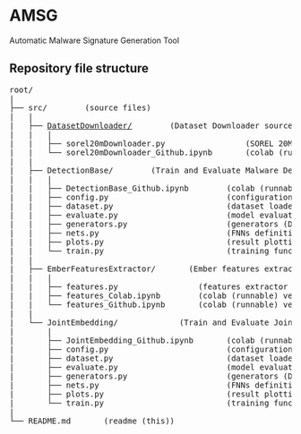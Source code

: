 # AMSG
Automatic Malware Signature Generation Tool

## Repository file structure
<pre>
root/
|
├── src/        (source files)
|   |
|   ├── <a href='https://github.com/cmikke97/Automatic-Malware-Signature-Generation/tree/main/src/DatasetDownloader' title='DatasetDownloader folder'>DatasetDownloader/</a>        (Dataset Downloader source code)
|   |   |
|   |   ├── sorel20mDownloader.py                 (SOREL 20M dataset downloader python code)
|   |   └── sorel20mDownloader_Github.ipynb       (colab (runnable))
|   |
|   ├── DetectionBase/        (Train and Evaluate Malware Detection FNN)
|   |   |
|   |   ├── DetectionBase_Github.ipynb        (colab (runnable))
|   |   ├── config.py                         (configuration file)
|   |   ├── dataset.py                        (dataset loader)
|   |   ├── evaluate.py                       (model evaluation function)
|   |   ├── generators.py                     (generators (Dataloader) definition)
|   |   ├── nets.py                           (FNNs definition)
|   |   ├── plots.py                          (result plotting funcitons)
|   |   └── train.py                          (training function)
|   |
|   ├── EmberFeaturesExtractor/       (Ember features extractor (fom PE files) source code)
|   |   |
|   |   ├── features.py                 (features extractor python code)
|   |   ├── features_Colab.ipynb        (colab (runnable) version of the code)
|   |   └── features_Github.ipynb       (colab (runnable) version, it executes "features.py")
|   |
|   └── JointEmbedding/             (Train and Evaluate Joint Embedding FNN)
|       |
|       ├── JointEmbedding_Github.ipynb       (colab (runnable))
|       ├── config.py                         (configuration file)
|       ├── dataset.py                        (dataset loader)
|       ├── evaluate.py                       (model evaluation function)
|       ├── generators.py                     (generators (Dataloader) definition)
|       ├── nets.py                           (FNNs definition)
|       ├── plots.py                          (result plotting funcitons)
|       └── train.py                          (training function)
|
└── README.md       (readme (this))
</pre>
